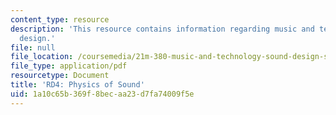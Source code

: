 ```yaml
---
content_type: resource
description: 'This resource contains information regarding music and technology: Sound
  design.'
file: null
file_location: /coursemedia/21m-380-music-and-technology-sound-design-spring-2016/1a10c65b369f8becaa23d7fa74009f5e_MIT21M_380S16_assn_rd4.pdf
file_type: application/pdf
resourcetype: Document
title: 'RD4: Physics of Sound'
uid: 1a10c65b-369f-8bec-aa23-d7fa74009f5e
---
```

